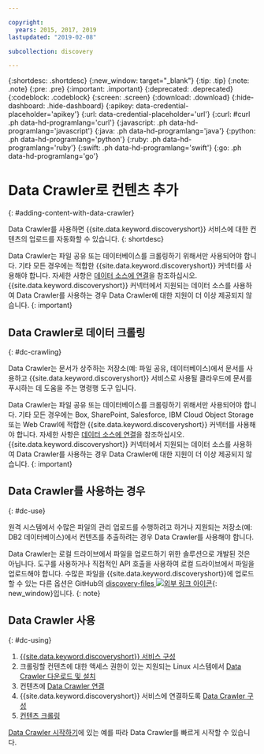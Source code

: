 ```yaml
---

copyright:
  years: 2015, 2017, 2019
lastupdated: "2019-02-08"

subcollection: discovery

---
```


{:shortdesc: .shortdesc}
{:new_window: target="_blank"}
{:tip: .tip}
{:note: .note}
{:pre: .pre}
{:important: .important}
{:deprecated: .deprecated}
{:codeblock: .codeblock}
{:screen: .screen}
{:download: .download}
{:hide-dashboard: .hide-dashboard}
{:apikey: data-credential-placeholder='apikey'} 
{:url: data-credential-placeholder='url'}
{:curl: #curl .ph data-hd-programlang='curl'}
{:javascript: .ph data-hd-programlang='javascript'}
{:java: .ph data-hd-programlang='java'}
{:python: .ph data-hd-programlang='python'}
{:ruby: .ph data-hd-programlang='ruby'}
{:swift: .ph data-hd-programlang='swift'}
{:go: .ph data-hd-programlang='go'}

# Data Crawler로 컨텐츠 추가
{: #adding-content-with-data-crawler}

Data Crawler를 사용하면 {{site.data.keyword.discoveryshort}} 서비스에 대한 컨텐츠의 업로드를 자동화할 수 있습니다.
{: shortdesc}

Data Crawler는 파일 공유 또는 데이터베이스를 크롤링하기 위해서만 사용되어야 합니다. 기타 모든 경우에는 적합한 {{site.data.keyword.discoveryshort}} 커넥터를 사용해야 합니다. 자세한 사항은 [데이터 소스에 연결](/docs/services/discovery?topic=discovery-sources#sources)을 참조하십시오. {{site.data.keyword.discoveryshort}} 커넥터에서 지원되는 데이터 소스를 사용하여 Data Crawler를 사용하는 경우 Data Crawler에 대한 지원이 더 이상 제공되지 않습니다.
{: important}

## Data Crawler로 데이터 크롤링
{: #dc-crawling}

Data Crawler는 문서가 상주하는 저장소(예: 파일 공유, 데이터베이스)에서 문서를 사용하고 {{site.data.keyword.discoveryshort}} 서비스로 사용될 클라우드에 문서를 푸시하는 데 도움을 주는 명령행 도구 입니다. 

Data Crawler는 파일 공유 또는 데이터베이스를 크롤링하기 위해서만 사용되어야 합니다. 기타 모든 경우에는 Box, SharePoint, Salesforce, IBM Cloud Object Storage 또는 Web Crawl에 적합한 {{site.data.keyword.discoveryshort}} 커넥터를 사용해야 합니다. 자세한 사항은 [데이터 소스에 연결](/docs/services/discovery?topic=discovery-sources#sources)을 참조하십시오. {{site.data.keyword.discoveryshort}} 커넥터에서 지원되는 데이터 소스를 사용하여 Data Crawler를 사용하는 경우 Data Crawler에 대한 지원이 더 이상 제공되지 않습니다.
{: important}

## Data Crawler를 사용하는 경우
{: #dc-use}

원격 시스템에서 수많은 파일의 관리 업로드를 수행하려고 하거나 지원되는 저장소(예: DB2 데이터베이스)에서 컨텐츠를 추출하려는 경우 Data Crawler를 사용해야 합니다.

Data Crawler는 로컬 드라이브에서 파일을 업로드하기 위한 솔루션으로 개발된 것은 아닙니다. 도구를 사용하거나 직접적인 API 호출을 사용하여 로컬 드라이브에서 파일을 업로드해야 합니다. 수많은 파일을 {{site.data.keyword.discoveryshort}}에 업로드할 수 있는 다른 옵션은 GitHub의 [discovery-files ![외부 링크 아이콘](../../icons/launch-glyph.svg "외부 링크 아이콘")](https://github.com/IBM/discovery-files){: new_window}입니다.
{: note}

## Data Crawler 사용
{: #dc-using}

1. [{{site.data.keyword.discoveryshort}} 서비스 구성](/docs/services/discovery?topic=discovery-configservice#configservice)
1. 크롤링할 컨텐츠에 대한 액세스 권한이 있는 지원되는 Linux 시스템에서 [Data Crawler 다운로드 및 설치](/docs/services/discovery?topic=discovery-downloading-and-installing-the-data-crawler#downloading-and-installing-the-data-crawler)
1. 컨텐츠에 [Data Crawler 연결](/docs/services/discovery?topic=discovery-configuring-connector-and-seed-options#configuring-connector-and-seed-options)
1. {{site.data.keyword.discoveryshort}} 서비스에 연결하도록 [Data Crawler 구성](/docs/services/discovery?topic=discovery-configuring-the-data-crawler#configuring-the-data-crawler)
1. [컨텐츠 크롤링](/docs/services/discovery?topic=discovery-crawling-your-data-repository#crawling-your-data-repository)

[Data Crawler 시작하기](/docs/services/discovery?topic=discovery-getting-started-with-the-data-crawler#getting-started-with-the-data-crawler)에 있는 예를 따라 Data Crawler를 빠르게 시작할 수 있습니다.
